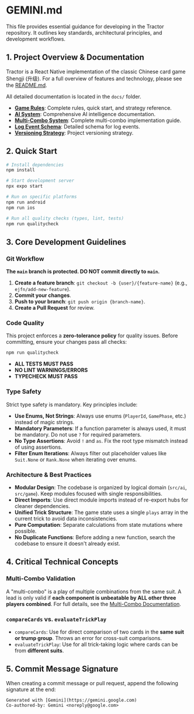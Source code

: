 # GEMINI.md

This file provides essential guidance for developing in the Tractor repository. It outlines key standards, architectural principles, and development workflows.

## 1. Project Overview & Documentation

Tractor is a React Native implementation of the classic Chinese card game Shengji (升级). For a full overview of features and technology, please see the [README.md](README.md).

All detailed documentation is located in the `docs/` folder.

- **[Game Rules](docs/GAME_RULES.md)**: Complete rules, quick start, and strategy reference.
- **[AI System](docs/AI_SYSTEM.md)**: Comprehensive AI intelligence documentation.
- **[Multi-Combo System](docs/MULTI_COMBO.md)**: Complete multi-combo implementation guide.
- **[Log Event Schema](docs/LOG_EVENT_SCHEMA.md)**: Detailed schema for log events.
- **[Versioning Strategy](docs/VERSIONING_STRATEGY.md)**: Project versioning strategy.

## 2. Quick Start

```bash
# Install dependencies
npm install

# Start development server
npx expo start

# Run on specific platforms
npm run android
npm run ios

# Run all quality checks (types, lint, tests)
npm run qualitycheck
```

## 3. Core Development Guidelines

### Git Workflow

**The `main` branch is protected. DO NOT commit directly to `main`.**

1.  **Create a feature branch**: `git checkout -b {user}/{feature-name}` (e.g., `ejfn/add-new-feature`).
2.  **Commit your changes**.
3.  **Push to your branch**: `git push origin {branch-name}`.
4.  **Create a Pull Request** for review.

### Code Quality

This project enforces a **zero-tolerance policy** for quality issues. Before committing, ensure your changes pass all checks:

```bash
npm run qualitycheck
```

- **ALL TESTS MUST PASS**
- **NO LINT WARNINGS/ERRORS**
- **TYPECHECK MUST PASS**

### Type Safety

Strict type safety is mandatory. Key principles include:
- **Use Enums, Not Strings**: Always use enums (`PlayerId`, `GamePhase`, etc.) instead of magic strings.
- **Mandatory Parameters**: If a function parameter is always used, it must be mandatory. Do not use `?` for required parameters.
- **No Type Assertions**: Avoid `!` and `as`. Fix the root type mismatch instead of using assertions.
- **Filter Enum Iterations**: Always filter out placeholder values like `Suit.None` or `Rank.None` when iterating over enums.

### Architecture & Best Practices
- **Modular Design**: The codebase is organized by logical domain (`src/ai`, `src/game`). Keep modules focused with single responsibilities.
- **Direct Imports**: Use direct module imports instead of re-export hubs for cleaner dependencies.
- **Unified Trick Structure**: The game state uses a single `plays` array in the current trick to avoid data inconsistencies.
- **Pure Computation**: Separate calculations from state mutations where possible.
- **No Duplicate Functions**: Before adding a new function, search the codebase to ensure it doesn't already exist.

## 4. Critical Technical Concepts

### Multi-Combo Validation
A "multi-combo" is a play of multiple combinations from the same suit. A lead is only valid if **each component is unbeatable by ALL other three players combined**. For full details, see the [Multi-Combo Documentation](docs/MULTI_COMBO.md).

### `compareCards` vs. `evaluateTrickPlay`
- `compareCards`: Use for direct comparison of two cards in the **same suit or trump group**. Throws an error for cross-suit comparisons.
- `evaluateTrickPlay`: Use for all trick-taking logic where cards can be from **different suits**.

## 5. Commit Message Signature

When creating a commit message or pull request, append the following signature at the end:

```
Generated with [Gemini](https://gemini.google.com)
Co-authored-by: Gemini <noreply@google.com>
```
